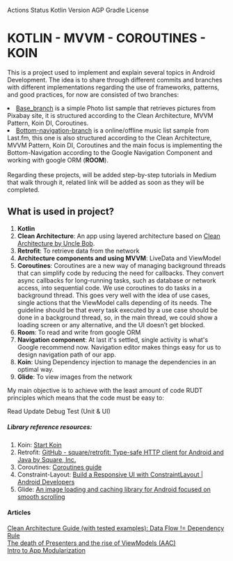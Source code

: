 Actions Status Kotlin Version AGP Gradle License

# KOTLIN - MVVM - COROUTINES - KOIN 
This is a project used to implement and explain several topics in Android Development. The idea is to share through different commits and branches with different implementations regarding the use of frameworks, patterns, and good practices, for now are consisted of two branches: 
<il>
<li><a href="https://github.com/sepidevatankhah/Kotlin-Coroutine-Koin-Clean-Arc/tree/base-branch">Base_branch</a> is a simple Photo list sample that retrieves pictures from Pixabay site, it is structured according to the Clean Architecture, MVVM Pattern, Koin DI, Coroutines.</li>
<li><a href="https://github.com/sepidevatankhah/Kotlin-Coroutine-Koin-Clean-Arc/tree/bottom-navigation-branch">Bottom-navigation-branch</a> is a online/offline music list sample from Last.fm, this one is also structured according to the Clean Architecture, MVVM Pattern, Koin DI, Coroutines and the main focus is implementing the Bottom-Navigation according to the Google Navigation Component and working with google ORM (<b>ROOM</b>).</li>
</il>
</br>
Regarding these projects, will be added step-by-step tutorials in Medium that walk through it, related link will be added as soon as they will be completed.

<h2>What is used in project? </h2>
<ol>
 <li><strong>Kotlin</strong></li>
<li><strong>Clean Architecture</strong>: An app using layered architecture based on <a href="http://blog.cleancoder.com/uncle-bob/2012/08/13/the-clean-architecture.html" rel="nofollow">Clean Architecture by Uncle Bob</a>.</li>
<li><strong>Retrofit</strong>: To retrieve data from the network</li>
<li><strong>Architecture components and using MVVM</strong>: LiveData and ViewModel</li>
<li><strong>Coroutines</strong>: Coroutines are a new way of managing background threads that can simplify code by reducing the need for callbacks. They convert async callbacks for long-running tasks, such as database or network access, into sequential code. We use coroutines to do tasks in a background thread. This goes very well with the idea of use cases, single actions that the ViewModel calls depending of its needs. The guideline should be that every task executed by a use case should be done in a background thread, so, in the main thread, we could show a loading screen or any alternative, and the UI doesn’t get blocked.</li>
<li><strong>Room</strong>: To read and write from google ORM </li>
<li><strong>Navigation component</strong>: At last it's settled, single activity is what's Google recommend now. Navigation editor makes things easy for us to design navigation path of our app.</li>
<li><strong>Koin</strong>: Using Dependency injection to manage the dependencies in an optimal way.</li>
<li><strong>Glide</strong>: To view images from the network </li>
</ol>

My main objective is to achieve with the least amount of code RUDT principles which means that the code must be easy to:

Read
Update
Debug
Test (Unit & UI)

<h5>Library reference resources:</h5>
<ol>
<li>Koin: <a href="https://insert-koin.io/">Start Koin</a></li>
<li>Retrofit: <a href="https://github.com/square/retrofit">GitHub - square/retrofit: Type-safe HTTP client for Android and Java by Square, Inc.</a></li>
<li>Coroutines: <a href="https://kotlinlang.org/docs/coroutines-guide.html">Coroutines guide</a></li>
<li>Constraint-Layout: <a href="https://developer.android.com/training/constraint-layout/index.html" rel="nofollow">Build a Responsive UI with ConstraintLayout | Android Developers</a></li>
<li>Glide: <a href="https://github.com/bumptech/glide" rel="nofollow">An image loading and caching library for Android focused on smooth scrolling </a></li>
</ol>

<h4>Articles</h4>
<a href="https://proandroiddev.com/clean-architecture-data-flow-dependency-rule-615ffdd79e29/">Clean Architecture Guide (with tested examples): Data Flow != Dependency Rule</a></br>
<a href="https://proandroiddev.com/the-death-of-presenters-and-the-rise-of-viewmodels-aac-f14d54b419a">The death of Presenters and the rise of ViewModels (AAC)</a></br>
<a href="https://proandroiddev.com/intro-to-app-modularization-42411e4c421e">Intro to App Modularization</a></br>
